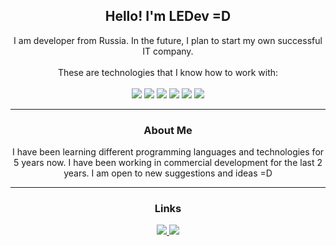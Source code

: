 <div align="center">
  <h2>Hello! I'm LEDev =D</h2>
  I am developer from Russia. In the future, I plan to start my own successful IT company.
  <br/><br/>
  These are technologies that I know how to work with:
  <br/><br/>
  <img src="https://img.shields.io/badge/java-orange?style=for-the-badge&logo=java" />
  <img src="https://img.shields.io/badge/python-lightblue?style=for-the-badge&logo=python" />
  <img src="https://img.shields.io/badge/Maven-blue?style=for-the-badge&logo=apachemaven" />
  <img src="https://img.shields.io/badge/SQL-pink?style=for-the-badge&logo=mysql" />
  <img src="https://img.shields.io/badge/GIT-lightgreen?style=for-the-badge&logo=git" />
  <img src="https://img.shields.io/badge/GRADLE-lightgray?style=for-the-badge&logo=gradle" />
  
  ---
  <h3>About Me</h3>
  I have been learning different programming languages and technologies for 5 years now. I have been working in commercial development for the last 2 years. I am open to new suggestions and ideas =D

  ---
  <h3>Links</h3>
  <a href="https://ledev.ru/">
  <img src="https://img.shields.io/badge/website-blue?style=for-the-badge" />
  </a>
  <a href="https://t.me/ledev_ru/">
  <img src="https://img.shields.io/badge/telegram-white?style=for-the-badge&logo=telegram" />
  </a>
  <!--
  <a href="https://vk.com/">
  <img src="https://img.shields.io/badge/vk-blue?style=for-the-badge&logo=vk" />
  </a>
  -->
</div>
